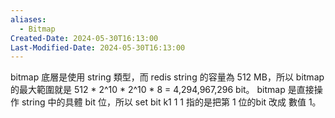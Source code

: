 ```yaml
---
aliases:
  - Bitmap
Created-Date: 2024-05-30T16:13:00
Last-Modified-Date: 2024-05-30T16:13:00
---
```

bitmap 底層是使用 string 類型，而 redis string 的容量為 512 MB，所以 bitmap 的最大範圍就是 512 * 2^10 * 2^10 * 8 = 4,294,967,296 bit。
bitmap 是直接操作 string 中的具體 bit 位，所以 set bit k1 1 1 指的是把第 1 位的bit 改成 數值 1。